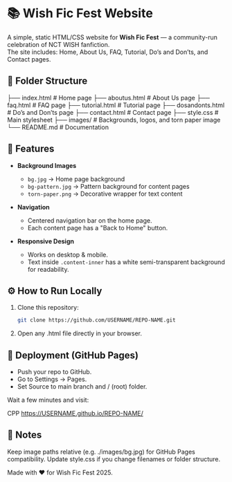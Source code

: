 # 📚 Wish Fic Fest Website

A simple, static HTML/CSS website for **Wish Fic Fest** — a community-run celebration of NCT WISH fanfiction.  
The site includes: Home, About Us, FAQ, Tutorial, Do’s and Don’ts, and Contact pages.

## 📂 Folder Structure

├── index.html # Home page
├── aboutus.html # About Us page
├── faq.html # FAQ page
├── tutorial.html # Tutorial page
├── dosandonts.html # Do’s and Don’ts page
├── contact.html # Contact page
├── style.css # Main stylesheet
├── images/ # Backgrounds, logos, and torn paper image
└── README.md # Documentation


## 🎨 Features

- **Background Images**
  - `bg.jpg` → Home page background
  - `bg-pattern.jpg` → Pattern background for content pages
  - `torn-paper.png` → Decorative wrapper for text content

- **Navigation**
  - Centered navigation bar on the home page.
  - Each content page has a "Back to Home" button.

- **Responsive Design**
  - Works on desktop & mobile.
  - Text inside `.content-inner` has a white semi-transparent background for readability.

## ⚙️ How to Run Locally

1. Clone this repository:
   ```bash
   git clone https://github.com/USERNAME/REPO-NAME.git
2. Open any .html file directly in your browser.

## 🚀 Deployment (GitHub Pages)

- Push your repo to GitHub.
- Go to Settings → Pages.
- Set Source to main branch and / (root) folder.

Wait a few minutes and visit:

CPP
https://USERNAME.github.io/REPO-NAME/

## 📌 Notes
Keep image paths relative (e.g. ./images/bg.jpg) for GitHub Pages compatibility.
Update style.css if you change filenames or folder structure.

Made with ❤️ for Wish Fic Fest 2025.

